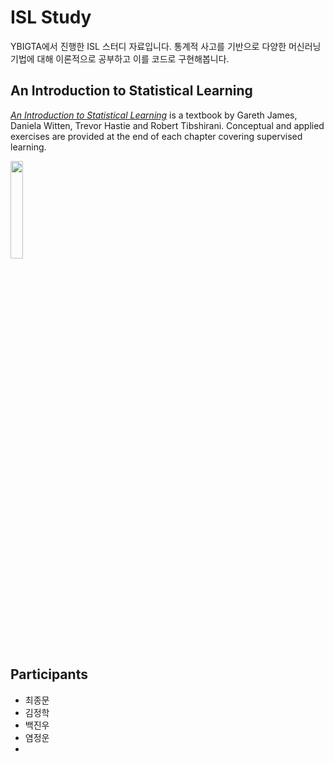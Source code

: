 # ISL Study

YBIGTA에서 진행한 ISL 스터디 자료입니다. 통계적 사고를 기반으로 다양한 머신러닝 기법에 대해 이론적으로 공부하고 이를 코드로 구현해봅니다.

## An Introduction to Statistical Learning
[*An Introduction to Statistical Learning*](http://www-bcf.usc.edu/~gareth/ISL/) is a textbook by Gareth James, Daniela Witten, Trevor Hastie and Robert Tibshirani. Conceptual and applied exercises are provided at the end of each chapter covering supervised learning.


<p><img src="https://images-na.ssl-images-amazon.com/images/I/81HYeeBlGmL.jpg" height=20% width=20%></p>

## Participants
* 최종문
* 김정학
* 백진우 
* 염정운
* 
  


